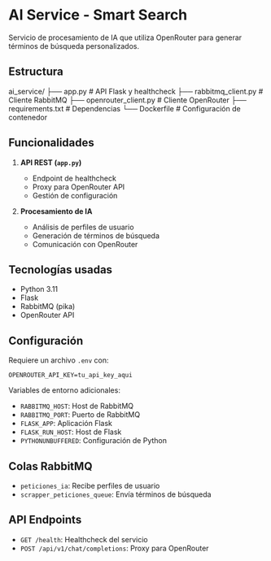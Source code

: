 # AI Service - Smart Search

Servicio de procesamiento de IA que utiliza OpenRouter para generar términos de búsqueda personalizados.

## Estructura

ai_service/
├── app.py              # API Flask y healthcheck
├── rabbitmq_client.py  # Cliente RabbitMQ
├── openrouter_client.py # Cliente OpenRouter
├── requirements.txt    # Dependencias
└── Dockerfile         # Configuración de contenedor

## Funcionalidades

1. **API REST (`app.py`)**
   - Endpoint de healthcheck
   - Proxy para OpenRouter API
   - Gestión de configuración

2. **Procesamiento de IA**
   - Análisis de perfiles de usuario
   - Generación de términos de búsqueda
   - Comunicación con OpenRouter

## Tecnologías usadas

- Python 3.11
- Flask
- RabbitMQ (pika)
- OpenRouter API

## Configuración

Requiere un archivo `.env` con:
```env
OPENROUTER_API_KEY=tu_api_key_aqui
```

Variables de entorno adicionales:
- `RABBITMQ_HOST`: Host de RabbitMQ
- `RABBITMQ_PORT`: Puerto de RabbitMQ
- `FLASK_APP`: Aplicación Flask
- `FLASK_RUN_HOST`: Host de Flask
- `PYTHONUNBUFFERED`: Configuración de Python

## Colas RabbitMQ

- `peticiones_ia`: Recibe perfiles de usuario
- `scrapper_peticiones_queue`: Envía términos de búsqueda

## API Endpoints

- `GET /health`: Healthcheck del servicio
- `POST /api/v1/chat/completions`: Proxy para OpenRouter